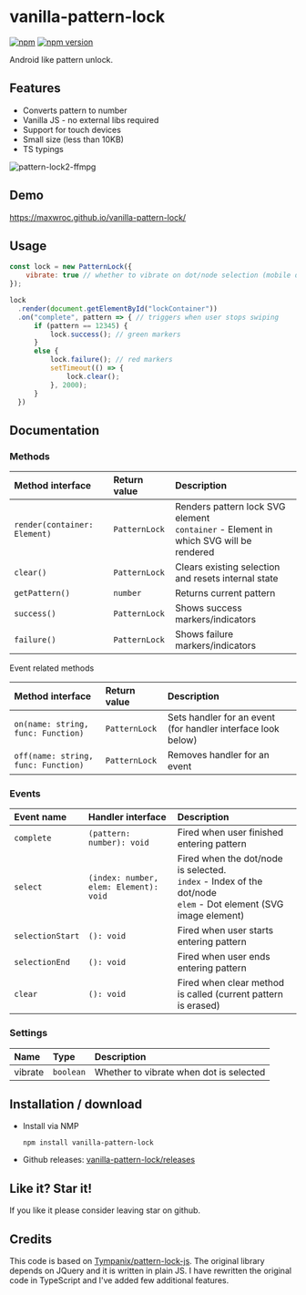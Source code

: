 # vanilla-pattern-lock
[![npm](https://img.shields.io/npm/dm/vanilla-pattern-lock?label=npm%20downloads)](https://www.npmjs.com/package/vanilla-pattern-lock)
[![npm version](https://img.shields.io/npm/v/vanilla-pattern-lock?color=blue)](https://www.npmjs.com/package/vanilla-pattern-lock)

Android like pattern unlock.

## Features

* Converts pattern to number
* Vanilla JS - no external libs required
* Support for touch devices
* Small size (less than 10KB)
* TS typings

![pattern-lock2-ffmpg](https://user-images.githubusercontent.com/8268674/145471565-15d1bc26-fb09-4471-9cf7-a699f378762e.gif)

## Demo

https://maxwroc.github.io/vanilla-pattern-lock/

## Usage

```javascript
const lock = new PatternLock({ 
    vibrate: true // whether to vibrate on dot/node selection (mobile devices)
});

lock
  .render(document.getElementById("lockContainer"))
  .on("complete", pattern => { // triggers when user stops swiping
      if (pattern == 12345) {
          lock.success(); // green markers
      }
      else {
          lock.failure(); // red markers
          setTimeout(() => {
              lock.clear();
          }, 2000);
      }
  })
```

## Documentation

### Methods

| Method interface | Return value | Description |
|:-----|:-----|:-----|
| `render(container: Element)` | `PatternLock` | Renders pattern lock SVG element<br>`container` - Element in which SVG will be rendered
| `clear()` | `PatternLock` | Clears existing selection and resets internal state
| `getPattern()` | `number` | Returns current pattern
| `success()` | `PatternLock` | Shows success markers/indicators
| `failure()` | `PatternLock` | Shows failure markers/indicators

Event related methods

| Method interface | Return value | Description |
|:-----|:-----|:-----|
| `on(name: string, func: Function)` | `PatternLock` | Sets handler for an event (for handler interface look below)
| `off(name: string, func: Function)` | `PatternLock` | Removes handler for an event

### Events

| Event name | Handler interface | Description |
|:-----|:-----|:-----|
| `complete` | `(pattern: number): void` | Fired when user finished entering pattern
| `select` | `(index: number, elem: Element): void` | Fired when the dot/node is selected.<br>`index` - Index of the dot/node<br>`elem` - Dot element (SVG image element)
| `selectionStart` | `(): void` | Fired when user starts entering pattern
| `selectionEnd` | `(): void` | Fired when user ends entering pattern
| `clear` | `(): void` | Fired when clear method is called (current pattern is erased)

### Settings

| Name | Type | Description |
|:-----|:-----|:-----|
| vibrate | `boolean` | Whether to vibrate when dot is selected

## Installation / download

* Install via NMP

  ```
  npm install vanilla-pattern-lock
  ```

* Github releases: [vanilla-pattern-lock/releases](https://github.com/maxwroc/vanilla-pattern-lock/releases)

## Like it? Star it!

If you like it please consider leaving star on github.

## Credits

This code is based on [Tympanix/pattern-lock-js](https://github.com/Tympanix/pattern-lock-js). The original library depends on JQuery and it is written in plain JS. I have rewritten the original code in TypeScript and I've added few additional features.
